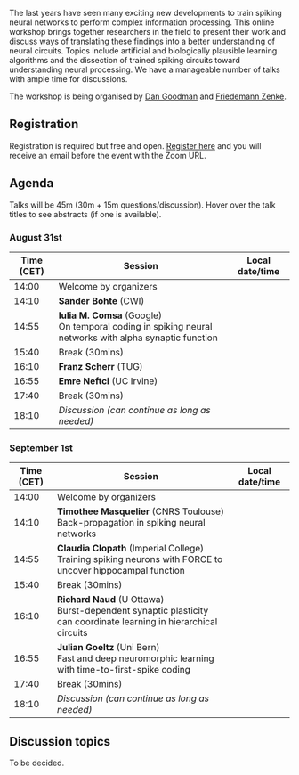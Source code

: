 The last years have seen many exciting new developments to train spiking neural networks to perform complex information processing. This online workshop brings together researchers in the field to present their work and discuss ways of translating these findings into a better understanding of neural circuits. Topics include artificial and biologically plausible learning algorithms and the dissection of trained spiking circuits toward understanding neural processing. We have a manageable number of talks with ample time for discussions.

The workshop is being organised by [Dan Goodman](https://neural-reckoning.org) and [Friedemann Zenke](https://fzenke.net/).

## Registration

Registration is required but free and open. [Register here](https://www.eventbrite.co.uk/e/spiking-neural-networks-as-universal-function-approximators-tickets-114419361390) and you will receive an email before the event with the Zoom URL.

## Agenda

Talks will be 45m (30m + 15m questions/discussion). Hover over the talk titles to see abstracts (if one is available).

### August 31st

<script language="javascript">
	function LT(d, t) {
		var date = new Date(d+' 2020 '+t+' UTC+2');
		document.write(date.toString());
	}
</script>

Time (CET) | Session | Local date/time
-----------|---------|----------------
14:00 | Welcome by organizers | <script language="javascript">LT('31 Aug', '14:00')</script>
14:10 | **Sander Bohte** (CWI) | <script language="javascript">LT('31 Aug', '14:10')</script>
14:55 | **Iulia M. Comsa** (Google)<br/><span title="The timing of individual neuronal spikes is essential for biological brains to make fast responses to sensory stimuli. However, conventional artificial neural networks lack the intrinsic temporal coding ability present in biological networks. We propose a spiking neural network model that encodes information in the relative timing of individual neuron spikes. In classification tasks, the output of the network is indicated by the first neuron to spike in the output layer. This temporal coding scheme allows the supervised training of the network with backpropagation, using locally exact derivatives of the postsynaptic spike times with respect to presynaptic spike times. The network operates using a biologically-plausible alpha synaptic transfer function. Additionally, we use trainable synchronisation pulses that provide bias, add flexibility during training and exploit the decay part of the alpha function. We show that such networks can be trained successfully on noisy Boolean logic tasks and on the MNIST dataset encoded in time. The results show that the spiking neural network outperforms comparable spiking models on MNIST and achieves similar quality to fully connected conventional networks with the same architecture. We also find that the spiking network spontaneously discovers two operating regimes, mirroring the accuracy-speed trade-off observed in human decision-making: a slow regime, where a decision is taken after all hidden neurons have spiked and the accuracy is very high, and a fast regime, where a decision is taken very fast but the accuracy is lower. These results demonstrate the computational power of spiking networks with biological characteristics that encode information in the timing of individual neurons. By studying temporal coding in spiking networks, we aim to create building blocks towards energy-efficient and more complex biologically-inspired neural architectures.">On temporal coding in spiking neural networks with alpha synaptic function</span> | <script language="javascript">LT('31 Aug', '14:55')</script>
15:40 | Break (30mins) | <script language="javascript">LT('31 Aug', '15:40')</script>
16:10 | **Franz Scherr** (TUG) | <script language="javascript">LT('31 Aug', '16:10')</script>
16:55 | **Emre Neftci** (UC Irvine) | <script language="javascript">LT('31 Aug', '16:55')</script>
17:40 | Break (30mins) | <script language="javascript">LT('31 Aug', '17:40')</script>
18:10 | *Discussion (can continue as long as needed)* | <script language="javascript">LT('31 Aug', '18:10')</script>

### September 1st

Time (CET) | Session | Local date/time
-----------|---------|----------------
14:00 | Welcome by organizers | <script language="javascript">LT('1 Sep', '14:00')</script>
14:10 | **Timothee Masquelier** (CNRS Toulouse)<br/><span title="Back-propagation is a powerful supervised learning algorithm in artificial neural networks, because it solves the credit assignment problem (essentially: what should the hidden layers do?). This algorithm has led to the deep learning revolution. But unfortunately, back-propagation cannot be used directly in spiking neural networks (SNN). Indeed, it requires differentiable activation functions, whereas spikes are all-or-none events which cause discontinuities. Here we present two strategies to overcome this problem. The first one is to use a so-called 'surrogate gradient', that is to approximate the derivative of the threshold function with the derivative of a sigmoid. We will present some applications of this method for time series processing (audio, internet traffic, EEG). The second one concerns a specific class of SNNs, which process static inputs using latency coding with at most one spike per neuron. Using approximations, we derived a latency-based back-propagation rule for this sort of networks, called S4NN, and applied it to image classification.">Back-propagation in spiking neural networks</span> | <script language="javascript">LT('1 Sep', '14:10')</script>
14:55 | **Claudia Clopath** (Imperial College)<br/>Training spiking neurons with FORCE to uncover hippocampal function | <script language="javascript">LT('1 Sep', '14:55')</script>
15:40 | Break (30mins) | <script language="javascript">LT('1 Sep', '15:40')</script>
16:10 | **Richard Naud** (U Ottawa)<br/><span title="Synaptic plasticity is believed to be a key physiological mechanism for learning. It is well-established that it depends on pre and postsynaptic activity. However, models that rely solely on pre and postsynaptic activity for synaptic changes have, to date, not been able to account for learning complex tasks that demand hierarchical networks. Here, we show that if synaptic plasticity is regulated by high-frequency bursts of spikes, then neurons higher in the hierarchy can coordinate the plasticity of lower-level connections. Using simulations and mathematical analyses, we demonstrate that, when paired with short-term synaptic dynamics, regenerative activity in the apical dendrites, and synaptic plasticity in feedback pathways, a burst-dependent learning rule can solve challenging tasks that require deep network architectures. Our results demonstrate that well-known properties of dendrites, synapses, and synaptic plasticity are sufficient to enable sophisticated learning in hierarchical circuits.">Burst-dependent synaptic plasticity can coordinate learning in hierarchical circuits</span> | <script language="javascript">LT('1 Sep', '16:10')</script>
16:55 | **Julian Goeltz** (Uni Bern)<br/><span title="Engineered pattern-recognition systems strive for short time-to-solution and low energy-to-solution characteristics. This represents one of the main driving forces behind the development of neuromorphic devices. For both them and their biological archetypes, this corresponds to using as few spikes as early as possible. The concept of few and early spikes is used as the founding principle in the time-to-first-spike coding scheme. Within this framework, we have developed a spike-timing-based learning algorithm, which we used to train neuronal networks on the mixed-signal neuromorphic platform BrainScaleS-2. We derive, from first principles, error-backpropagation-based learning in networks of leaky integrate-and-fire (LIF) neurons relying only on spike times, for specific configurations of neuronal and synaptic time constants. We explicitly examine applicability to neuromorphic substrates by studying the effects of reduced weight precision and range, as well as of parameter noise. We demonstrate the feasibility of our approach on continuous and discrete data spaces, both in software simulations and on BrainScaleS-2. This narrows the gap between previous models of first-spike-time learning and biological neuronal dynamics and paves the way for fast and energy-efficient neuromorphic applications.">Fast and deep neuromorphic learning with time-to-first-spike coding</span> | <script language="javascript">LT('1 Sep', '16:55')</script>
17:40 | Break (30mins) | <script language="javascript">LT('1 Sep', '17:40')</script>
18:10 | *Discussion (can continue as long as needed)* | <script language="javascript">LT('1 Sep', '18:10')</script>

## Discussion topics

To be decided.
